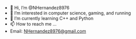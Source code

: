 - 👋 Hi, I’m @NHernandez8976
- 👀 I’m interested in computer science, gaming, and running
- 🌱 I’m currently learning C++ and Python
- 📫 How to reach me ...
- Email: NHernandez8976@gmail.com
